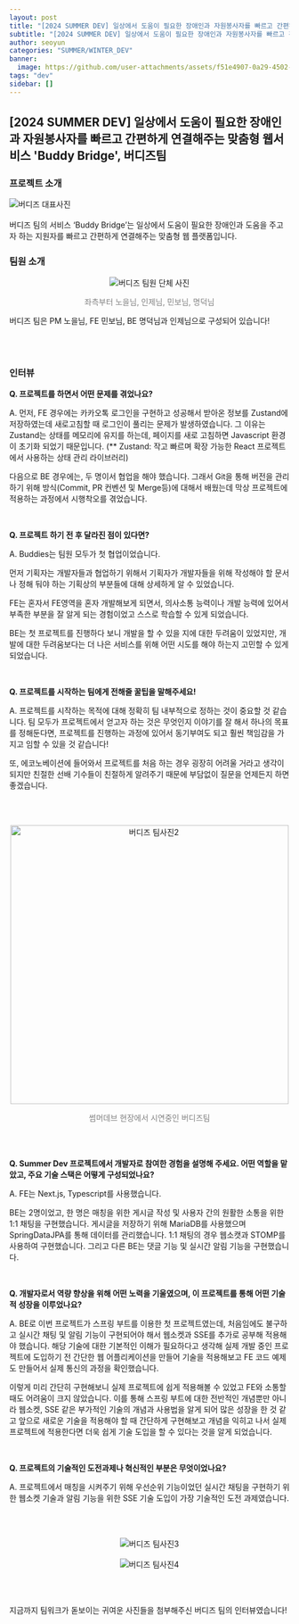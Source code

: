 ```yaml
---
layout: post
title: "[2024 SUMMER DEV] 일상에서 도움이 필요한 장애인과 자원봉사자를 빠르고 간편하게 연결해주는 맞춤형 웹서비스 'Buddy Bridge', 버디즈팀"
subtitle: "[2024 SUMMER DEV] 일상에서 도움이 필요한 장애인과 자원봉사자를 빠르고 간편하게 연결해주는 맞춤형 웹서비스 'Buddy Bridge', 버디즈팀"
author: seoyun
categories: "SUMMER/WINTER_DEV"
banner:
  image: https://github.com/user-attachments/assets/f51e4907-0a29-4502-b416-f58e9bdb46f9
tags: "dev"
sidebar: []
---
```


## [2024 SUMMER DEV] 일상에서 도움이 필요한 장애인과 자원봉사자를 빠르고 간편하게 연결해주는 맞춤형 웹서비스 'Buddy Bridge', 버디즈팀


### 프로젝트 소개
<img src="https://github.com/user-attachments/assets/f51e4907-0a29-4502-b416-f58e9bdb46f9" alt="버디즈 대표사진" />
<br/><br/>
버디즈 팀의 서비스 ‘Buddy Bridge’는 일상에서 도움이 필요한 장애인과 도움을 주고자 하는 지원자를 빠르고 간편하게 연결해주는 맞춤형 웹 플랫폼입니다.

<br/>

### 팀원 소개

<div style="text-align: center">
    <img src="https://github.com/user-attachments/assets/cdad4202-0d5f-4c04-b32b-1fe3fa826f0f" alt="버디즈 팀원 단체 사진">
    <p style="font-size: 14px; color: gray; text-align: center">좌측부터 노을님, 인제님, 민보님, 명덕님</p>
</div>


버디즈 팀은 PM 노을님, FE 민보님, BE 명덕님과 인제님으로 구성되어 있습니다!


<br/>
<br/>

### 인터뷰
**Q. 프로젝트를 하면서 어떤 문제를 겪었나요?**

A. 먼저, FE 경우에는 카카오톡 로그인을 구현하고 성공해서 받아온 정보를 Zustand에 저장하였는데 새로고침할 때 로그인이 풀리는 문제가 발생하였습니다. 그 이유는 Zustand는 상태를 메모리에 유지를 하는데, 페이지를 새로 고침하면 Javascript 환경이 초기화 되었기 때문입니다. 
(** Zustand: 작고 빠르며 확장 가능한 React 프로젝트에서 사용하는 상태 관리 라이브러리)

다음으로 BE 경우에는, 두 명이서 협업을 해야 했습니다. 그래서 Git을 통해 버전을 관리하기 위해 방식(Commit, PR 컨벤션 및 Merge등)에 대해서 배웠는데 막상 프로젝트에 적용하는 과정에서 시행착오를 겪었습니다. 
    

<br/>

**Q. 프로젝트 하기 전 후 달라진 점이 있다면?**

A.
Buddies는 팀원 모두가 첫 협업이었습니다. 

먼저 기획자는 개발자들과 협업하기 위해서 기획자가 개발자들을 위해 작성해야 할 문서나 정해 둬야 하는 기획상의 부분들에 대해 상세하게 알 수 있었습니다.

FE는 혼자서 FE영역을 혼자 개발해보게 되면서, 의사소통 능력이나 개발 능력에 있어서 부족한 부분을 잘 알게 되는 경험이었고 스스로 학습할 수 있게 되었습니다.

BE는 첫 프로젝트를 진행하다 보니 개발을 할 수 있을 지에 대한 두려움이 있었지만, 개발에 대한 두려움보다는 더 나은 서비스를 위해 어떤 시도를 해야 하는지 고민할 수 있게 되었습니다.
    

<br/>

**Q. 프로젝트를 시작하는 팀에게 전해줄 꿀팁을 말해주세요!**

A.
프로젝트를 시작하는 목적에 대해 정확히 팀 내부적으로 정하는 것이 중요할 것 같습니다. 팀 모두가 프로젝트에서 얻고자 하는 것은 무엇인지 이야기를 잘 해서 하나의 목표를 정해둔다면, 프로젝트를 진행하는 과정에 있어서 동기부여도 되고 훨씬 책임감을 가지고 임할 수 있을 것 같습니다! 

또, 에코노베이션에 들어와서 프로젝트를 처음 하는 경우 굉장히 어려울 거라고 생각이 되지만 친절한 선배 기수들이 친절하게 알려주기 때문에 부담없이 질문을 언제든지 하면 좋겠습니다. 
    

<br/><br/>

<div style="text-align: center">
    <img src="https://github.com/user-attachments/assets/59b10948-1c95-45fd-b535-79b6f035d283" alt="버디즈 팀사진2" width="500">
    <p style="font-size: 14px; color: gray; text-align: center">썸머데브 현장에서 시연중인 버디즈팀</p>
</div>

<br/><br/>


**Q. Summer Dev 프로젝트에서 개발자로 참여한 경험을 설명해 주세요. 어떤 역할을 맡았고, 주요 기술 스택은 어떻게 구성되었나요?**

A.
FE는 Next.js, Typescript를 사용했습니다.

BE는 2명이었고, 한 명은 매칭을 위한 게시글 작성 및 사용자 간의 원활한 소통을 위한 1:1 채팅을 구현했습니다. 게시글을 저장하기 위해 MariaDB를 사용했으며 SpringDataJPA를 통해 데이터를 관리했습니다. 1:1 채팅의 경우 웹소캣과 STOMP를 사용하여 구현했습니다. 그리고 다른 BE는 댓글 기능 및 실시간 알림 기능을 구현했습니다. 
    

<br/>

**Q. 개발자로서 역량 향상을 위해 어떤 노력을 기울였으며, 이 프로젝트를 통해 어떤 기술적 성장을 이루었나요?**

A.
BE로 이번 프로젝트가 스프링 부트를 이용한 첫 프로젝트였는데, 처음임에도 불구하고 실시간 채팅 및 알림 기능이 구현되어야 해서 웹소켓과 SSE를 추가로 공부해 적용해야 했습니다. 해당 기술에 대한 기본적인 이해가 필요하다고 생각해 실제 개발 중인 프로젝트에 도입하기 전 간단한 웹 어플리케이션을 만들어 기술을 적용해보고 FE 코드 예제도 만들어서 실제 통신의 과정을 확인했습니다.

이렇게 미리 간단히 구현해보니 실제 프로젝트에 쉽게 적용해볼 수 있었고 FE와 소통할 때도 어려움이 크지 않았습니다. 이를 통해 스프링 부트에 대한 전반적인 개념뿐만 아니라 웹소켓, SSE 같은 부가적인 기술의 개념과 사용법을 알게 되어 많은 성장을 한 것 같고 앞으로 새로운 기술을 적용해야 할 때 간단하게 구현해보고 개념을 익히고 나서 실제 프로젝트에 적용한다면 더욱 쉽게 기술 도입을 할 수 있다는 것을 알게 되었습니다. 
    

<br/>

**Q. 프로젝트의 기술적인 도전과제나 혁신적인 부분은 무엇이었나요?**

A. 프로젝트에서 매칭을 시켜주기 위해 우선순위 기능이었던 실시간 채팅을 구현하기 위한 웹소켓 기술과 알림 기능을 위한 SSE 기술 도입이 가장 기술적인 도전 과제였습니다.

<br/><br/>



<div style="text-align: center">
    <img src="https://github.com/user-attachments/assets/8da9162a-4ac9-4fed-94fc-5026bdabff0d" alt="버디즈 팀사진3" >

</div>
<br/>

<div style="text-align: center">
    <img src="https://github.com/user-attachments/assets/d2252db2-b2ad-4a96-ae42-7ddd0170a45e" alt="버디즈 팀사진4" >
</div>

<br/><br/>

지금까지 팀워크가 돋보이는 귀여운 사진들을 첨부해주신 버디즈 팀의 인터뷰였습니다!
<br/><br/>